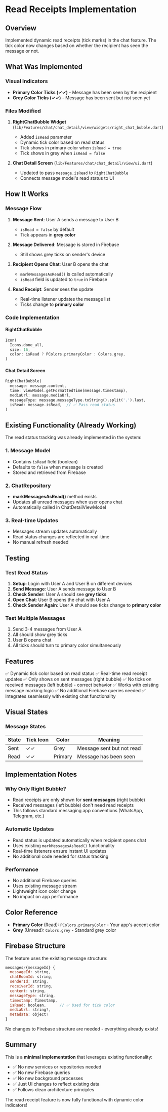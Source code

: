 # Read Receipts Implementation

## Overview
Implemented dynamic read receipts (tick marks) in the chat feature. The tick color now changes based on whether the recipient has seen the message or not.

## What Was Implemented

### Visual Indicators
- **Primary Color Ticks (✓✓)** - Message has been seen by the recipient
- **Grey Color Ticks (✓✓)** - Message has been sent but not seen yet

### Files Modified

1. **RightChatBubble Widget** (`lib/Features/chat/chat_detail/view/widgets/right_chat_bubble.dart`)
   - Added `isRead` parameter
   - Dynamic tick color based on read status
   - Tick shows in primary color when `isRead = true`
   - Tick shows in grey when `isRead = false`

2. **Chat Detail Screen** (`lib/Features/chat/chat_detail/view/ui.dart`)
   - Updated to pass `message.isRead` to `RightChatBubble`
   - Connects message model's read status to UI

## How It Works

### Message Flow
1. **Message Sent**: User A sends a message to User B
   - `isRead = false` by default
   - Tick appears in **grey color**

2. **Message Delivered**: Message is stored in Firebase
   - Still shows grey ticks on sender's device

3. **Recipient Opens Chat**: User B opens the chat
   - `markMessagesAsRead()` is called automatically
   - `isRead` field is updated to `true` in Firebase

4. **Read Receipt**: Sender sees the update
   - Real-time listener updates the message list
   - Ticks change to **primary color**

### Code Implementation

#### RightChatBubble
```dart
Icon(
  Icons.done_all,
  size: 16,
  color: isRead ? PColors.primaryColor : Colors.grey,
)
```

#### Chat Detail Screen
```dart
RightChatBubble(
  message: message.content,
  time: viewModel.getFormattedTime(message.timestamp),
  mediaUrl: message.mediaUrl,
  messageType: message.messageType.toString().split('.').last,
  isRead: message.isRead,  // ✅ Pass read status
)
```

## Existing Functionality (Already Working)

The read status tracking was already implemented in the system:

### 1. Message Model
- Contains `isRead` field (boolean)
- Defaults to `false` when message is created
- Stored and retrieved from Firebase

### 2. ChatRepository
- **markMessagesAsRead()** method exists
- Updates all unread messages when user opens chat
- Automatically called in ChatDetailViewModel

### 3. Real-time Updates
- Messages stream updates automatically
- Read status changes are reflected in real-time
- No manual refresh needed

## Testing

### Test Read Status
1. **Setup**: Login with User A and User B on different devices
2. **Send Message**: User A sends message to User B
3. **Check Sender**: User A should see **grey ticks**
4. **Open Chat**: User B opens the chat with User A
5. **Check Sender Again**: User A should see ticks change to **primary color**

### Test Multiple Messages
1. Send 3-4 messages from User A
2. All should show grey ticks
3. User B opens chat
4. All ticks should turn to primary color simultaneously

## Features

✅ Dynamic tick color based on read status
✅ Real-time read receipt updates
✅ Only shows on sent messages (right bubble)
✅ No ticks on received messages (left bubble) - correct behavior
✅ Works with existing message marking logic
✅ No additional Firebase queries needed
✅ Integrates seamlessly with existing chat functionality

## Visual States

### Message States
| State | Tick Icon | Color | Meaning |
|-------|-----------|-------|---------|
| Sent | ✓✓ | Grey | Message sent but not read |
| Read | ✓✓ | Primary | Message has been seen |

## Implementation Notes

### Why Only Right Bubble?
- Read receipts are only shown for **sent messages** (right bubble)
- Received messages (left bubble) don't need read receipts
- This follows standard messaging app conventions (WhatsApp, Telegram, etc.)

### Automatic Updates
- Read status is updated automatically when recipient opens chat
- Uses existing `markMessagesAsRead()` functionality
- Real-time listeners ensure instant UI updates
- No additional code needed for status tracking

### Performance
- No additional Firebase queries
- Uses existing message stream
- Lightweight icon color change
- No impact on app performance

## Color Reference

- **Primary Color** (Read): `PColors.primaryColor` - Your app's accent color
- **Grey** (Unread): `Colors.grey` - Standard grey color

## Firebase Structure

The feature uses the existing message structure:

```javascript
messages/{messageId} {
  messageId: string,
  chatRoomId: string,
  senderId: string,
  receiverId: string,
  content: string,
  messageType: string,
  timestamp: Timestamp,
  isRead: boolean,      // ✅ Used for tick color
  mediaUrl: string?,
  metadata: object?
}
```

No changes to Firebase structure are needed - everything already exists!

## Summary

This is a **minimal implementation** that leverages existing functionality:
- ✅ No new services or repositories needed
- ✅ No new Firebase queries
- ✅ No new background processes
- ✅ Just UI changes to reflect existing data
- ✅ Follows clean architecture principles

The read receipt feature is now fully functional with dynamic color indicators!

